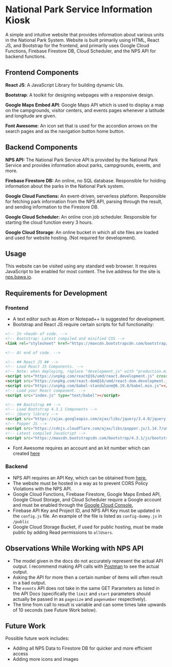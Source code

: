 # National Park Service Information Kiosk

A simple and intuitive website that provides information about various units in the National Park System. Website is built primarily using HTML, React JS, and Bootstrap for the frontend, and primarily uses Google Cloud Functions, Firebase Firestore DB, Cloud Scheduler, and the NPS API for backend functions.

## Frontend Components

**React JS**: A JavaScript Library for building dynamic UIs.

**Bootstrap**: A toolkit for designing webpages with a responsive design.

**Google Maps Embed API**: Google Maps API which is used to display a map on the campgrounds, visitor centers, and events pages whenever a latitude and longitude are given.

**Font Awesome**: An icon set that is used for the accordion arrows on the search pages and as the navigation button home button.

## Backend Components
**NPS API:** The National Park Service API is provided by the National Park Service and provides information about parks, campgrounds, events, and more.

**Firebase Firestore DB:** An online, no SQL database. Responsible for holding information about the parks in the National Park system.

**Google Cloud Functions:** An event-driven, serverless platform. Responsible for fetching park information from the NPS API, parsing through the result, and sending information to the Firestore DB.

**Google Cloud Scheduler:** An online cron job scheduler. Responsible for starting the cloud function every 3 hours.

**Google Cloud Storage**: An online bucket in which all site files are loaded and used for website hosting. (Not required for development).

## Usage

This website can be visited using any standard web browser. It requires JavaScript to be enabled for most content. The live address for the site is [nps.bawa.io](http://nps.bawa.io).

## Requirements for Development

### Frontend

* A text editor such as Atom or Notepad++ is suggested for development.
* Bootstrap and React JS require certain scripts for full functionality:

````html
<!-- In <head> of code. -->
<!-- Bootstrap: Latest compiled and minified CSS -->
<link rel="stylesheet" href="https://maxcdn.bootstrapcdn.com/bootstrap/4.3.1/css/bootstrap.min.css">

<!-- At end of code. -->

<!-- ## React JS ## -->
<!-- Load React JS Components. -->
<!-- Note: when deploying, replace "development.js" with "production.min.js". -->
<script src="https://unpkg.com/react@16/umd/react.development.js" crossorigin></script>
<script src="https://unpkg.com/react-dom@16/umd/react-dom.development.js" crossorigin></script>
<script src="https://unpkg.com/babel-standalone@6.19.0/babel.min.js"></script>
<!-- Load your React component. -->
<script src="index.js" type="text/babel"></script>

<!-- ## Bootstrap ## -->
<!-- Load Bootstrap 4.3.1 Components -->
<!-- jQuery library -->
<script src="https://ajax.googleapis.com/ajax/libs/jquery/3.4.0/jquery.min.js"></script>
<!-- Popper JS -->
<script src="https://cdnjs.cloudflare.com/ajax/libs/popper.js/1.14.7/umd/popper.min.js"></script>
<!-- Latest compiled JavaScript -->
<script src="https://maxcdn.bootstrapcdn.com/bootstrap/4.3.1/js/bootstrap.min.js"></script>
````
* Font Awesome requires an account and an kit number which can created [here](https://fontawesome.com/start)

### Backend

* NPS API requires an API Key, which can be obtained from [here.](https://www.nps.gov/subjects/developer/get-started.htm)
* The website must be hosted in a way as to prevent CORS Policy Violations with the NPS API.
* Google Cloud Functions, Firebase Firestore, Google Maps Embed API, Google Cloud Storage, and Cloud Scheduler require a Google account and must be enabled through the [Google Cloud Console.](https://console.cloud.google.com/console)
* Firebase API Key and Project ID, and NPS API Key must be updated in the `config.js` file. An example of the file is listed as `config-dummy.js` in `/public`
* Google Cloud Storage Bucket, if used for public hosting, must be made public by adding Read permissions to `allUsers`.

## Observations While Working with NPS API
* The model given in the docs do not accurately represent the actual API output. I recommend making API calls with [Postman](https://www.getpostman.com/) to see the actual output.
* Asking the API for more then a certain number of items will often result in a bad output.
* The `events` API does not take in the same GET Parameters as listed in the API Docs (specifically the `limit` and `start` parameters should actually be passed in as `pagesize` and `pagenumber` respectively).
* The time from call to result is variable and can some times take upwards of 10 seconds (see Future Work below).

## Future Work

Possible future work includes:
* Adding all NPS Data to Firestore DB for quicker and more efficient access
* Adding more icons and images
